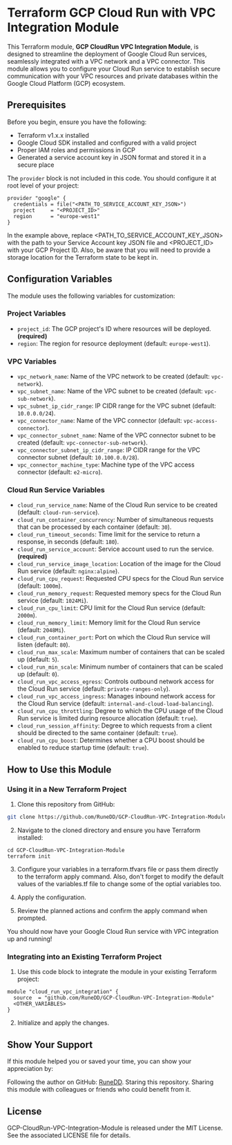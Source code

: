 # Terraform GCP Cloud Run with VPC Integration Module

This Terraform module, **GCP CloudRun VPC Integration Module**, is designed to streamline the deployment of Google Cloud Run services, seamlessly integrated with a VPC network and a VPC connector. This module allows you to configure your Cloud Run service to establish secure communication with your VPC resources and private databases within the Google Cloud Platform (GCP) ecosystem.

## Prerequisites

Before you begin, ensure you have the following:

- Terraform v1.x.x installed
- Google Cloud SDK installed and configured with a valid project
- Proper IAM roles and permissions in GCP
- Generated a service account key in JSON format and stored it in a secure place

The `provider` block is not included in this code. You should configure it at root level of your project:

```hcl
provider "google" {
  credentials = file("<PATH_TO_SERVICE_ACCOUNT_KEY_JSON>")
  project     = "<PROJECT_ID>"
  region      = "europe-west1"
}
```

In the example above, replace <PATH_TO_SERVICE_ACCOUNT_KEY_JSON> with the path to your Service Account key JSON file and <PROJECT_ID> with your GCP Project ID. Also, be aware that you will need to provide a storage location for the Terraform state to be kept in.

## Configuration Variables

The module uses the following variables for customization:

### Project Variables

- `project_id`: The GCP project's ID where resources will be deployed. **(required)**
- `region`: The region for resource deployment (default: `europe-west1`).

### VPC Variables

- `vpc_network_name`: Name of the VPC network to be created (default: `vpc-network`).
- `vpc_subnet_name`: Name of the VPC subnet to be created (default: `vpc-sub-network`).
- `vpc_subnet_ip_cidr_range`: IP CIDR range for the VPC subnet (default: `10.0.0.0/24`).
- `vpc_connector_name`: Name of the VPC connector (default: `vpc-access-connector`).
- `vpc_connector_subnet_name`: Name of the VPC connector subnet to be created (default: `vpc-connector-sub-network`).
- `vpc_connector_subnet_ip_cidr_range`: IP CIDR range for the VPC connector subnet (default: `10.100.0.0/28`).
- `vpc_connector_machine_type`: Machine type of the VPC access connector (default: `e2-micro`).

### Cloud Run Service Variables

- `cloud_run_service_name`: Name of the Cloud Run service to be created (default: `cloud-run-service`).
- `cloud_run_container_concurrency`: Number of simultaneous requests that can be processed by each container (default: `30`).
- `cloud_run_timeout_seconds`: Time limit for the service to return a response, in seconds (default: `180`).
- `cloud_run_service_account`: Service account used to run the service. **(required)**
- `cloud_run_service_image_location`: Location of the image for the Cloud Run service (default: `nginx:alpine`).
- `cloud_run_cpu_request`: Requested CPU specs for the Cloud Run service (default: `1000m`).
- `cloud_run_memory_request`: Requested memory specs for the Cloud Run service (default: `1024Mi`).
- `cloud_run_cpu_limit`: CPU limit for the Cloud Run service (default: `2000m`).
- `cloud_run_memory_limit`: Memory limit for the Cloud Run service (default: `2048Mi`).
- `cloud_run_container_port`: Port on which the Cloud Run service will listen (default: `80`).
- `cloud_run_max_scale`: Maximum number of containers that can be scaled up (default: `5`).
- `cloud_run_min_scale`: Minimum number of containers that can be scaled up (default: `0`).
- `cloud_run_vpc_access_egress`: Controls outbound network access for the Cloud Run service (default: `private-ranges-only`).
- `cloud_run_vpc_access_ingress`: Manages inbound network access for the Cloud Run service (default: `internal-and-cloud-load-balancing`).
- `cloud_run_cpu_throttling`: Degree to which the CPU usage of the Cloud Run service is limited during resource allocation (default: `true`).
- `cloud_run_session_affinity`: Degree to which requests from a client should be directed to the same container (default: `true`).
- `cloud_run_cpu_boost`: Determines whether a CPU boost should be enabled to reduce startup time (default: `true`).

## How to Use this Module

### Using it in a New Terraform Project

1. Clone this repository from GitHub:

```bash
git clone https://github.com/RuneDD/GCP-CloudRun-VPC-Integration-Module.git
```
2. Navigate to the cloned directory and ensure you have Terraform installed:

```
cd GCP-CloudRun-VPC-Integration-Module
terraform init
```

3. Configure your variables in a terraform.tfvars file or pass them directly to the terraform apply command. Also, don't forget to modify the default values of the variables.tf file to change some of the optial variables too.

4. Apply the configuration.

5. Review the planned actions and confirm the apply command when prompted.

You should now have your Google Cloud Run service with VPC integration up and running!

### Integrating into an Existing Terraform Project

1. Use this code block to integrate the module in your existing Terraform project:

```hcl
module "cloud_run_vpc_integration" {
  source  = "github.com/RuneDD/GCP-CloudRun-VPC-Integration-Module"
  <OTHER_VARIABLES>
}
```
2. Initialize and apply the changes.

## Show Your Support

If this module helped you or saved your time, you can show your appreciation by:

Following the author on GitHub: [RuneDD](github.com/RuneDD/).
Staring this repository.
Sharing this module with colleagues or friends who could benefit from it.

## License

GCP-CloudRun-VPC-Integration-Module is released under the MIT License. See the associated LICENSE file for details.